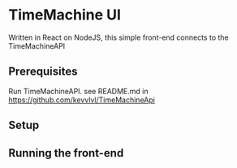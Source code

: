 # TimeMachine UI

Written in React on NodeJS, this simple front-end connects to the TimeMachineAPI

## Prerequisites

Run TimeMachineAPI. see README.md in https://github.com/kevvlvl/TimeMachineApi

## Setup

## Running the front-end